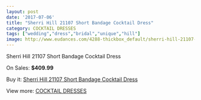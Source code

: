 ```yaml
---
layout: post
date: '2017-07-06'
title: "Sherri Hill 21107 Short Bandage Cocktail Dress"
category: COCKTAIL DRESSES
tags: ["wedding","dress","bridal","unique","hill"]
image: http://www.eudances.com/4288-thickbox_default/sherri-hill-21107-short-bandage-cocktail-dress.jpg
---
```

Sherri Hill 21107 Short Bandage Cocktail Dress

On Sales: **$409.99**
<a href="https://www.eudances.com/en/cocktail-dresses/1426-sherri-hill-21107-short-bandage-cocktail-dress.html"><amp-img layout="responsive" width="600" height="600" src="//www.eudances.com/4288-thickbox_default/sherri-hill-21107-short-bandage-cocktail-dress.jpg" alt="Sherri Hill 21107 Short Bandage Cocktail Dress 0" /></a>
<a href="https://www.eudances.com/en/cocktail-dresses/1426-sherri-hill-21107-short-bandage-cocktail-dress.html"><amp-img layout="responsive" width="600" height="600" src="//www.eudances.com/4290-thickbox_default/sherri-hill-21107-short-bandage-cocktail-dress.jpg" alt="Sherri Hill 21107 Short Bandage Cocktail Dress 1" /></a>
<a href="https://www.eudances.com/en/cocktail-dresses/1426-sherri-hill-21107-short-bandage-cocktail-dress.html"><amp-img layout="responsive" width="600" height="600" src="//www.eudances.com/4289-thickbox_default/sherri-hill-21107-short-bandage-cocktail-dress.jpg" alt="Sherri Hill 21107 Short Bandage Cocktail Dress 2" /></a>

Buy it: [Sherri Hill 21107 Short Bandage Cocktail Dress](https://www.eudances.com/en/cocktail-dresses/1426-sherri-hill-21107-short-bandage-cocktail-dress.html "Sherri Hill 21107 Short Bandage Cocktail Dress")

View more: [COCKTAIL DRESSES](https://www.eudances.com/en/14-cocktail-dresses "COCKTAIL DRESSES")